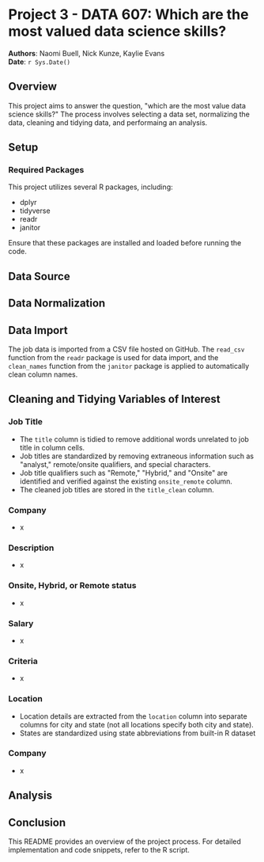 # Project 3 - DATA 607: Which are the most valued data science skills?

**Authors**: Naomi Buell, Nick Kunze, Kaylie Evans  
**Date**: `r Sys.Date()`  

## Overview

This project aims to answer the question, "which are the most value data science skills?" The process involves selecting a data set, normalizing the data, cleaning and tidying data, and performaing an analysis.

## Setup

### Required Packages

This project utilizes several R packages, including:
- dplyr
- tidyverse
- readr
- janitor

Ensure that these packages are installed and loaded before running the code.

## Data Source


## Data Normalization


## Data Import

The job data is imported from a CSV file hosted on GitHub. The `read_csv` function from the `readr` package is used for data import, and the `clean_names` function from the `janitor` package is applied to automatically clean column names.

## Cleaning and Tidying Variables of Interest

### Job Title

- The `title` column is tidied to remove additional words unrelated to job title in column cells.
- Job titles are standardized by removing extraneous information such as "analyst," remote/onsite qualifiers, and special characters.
- Job title qualifiers such as "Remote," "Hybrid," and "Onsite" are identified and verified against the existing `onsite_remote` column.
- The cleaned job titles are stored in the `title_clean` column.

### Company
- x

### Description
- x

### Onsite, Hybrid, or Remote status
- x

### Salary
- x

### Criteria
- x

### Location

- Location details are extracted from the `location` column into separate columns for city and state (not all locations specify both city and state).
- States are standardized using state abbreviations from built-in R dataset

### Company
- x

## Analysis


## Conclusion

This README provides an overview of the project process. For detailed implementation and code snippets, refer to the R script.
